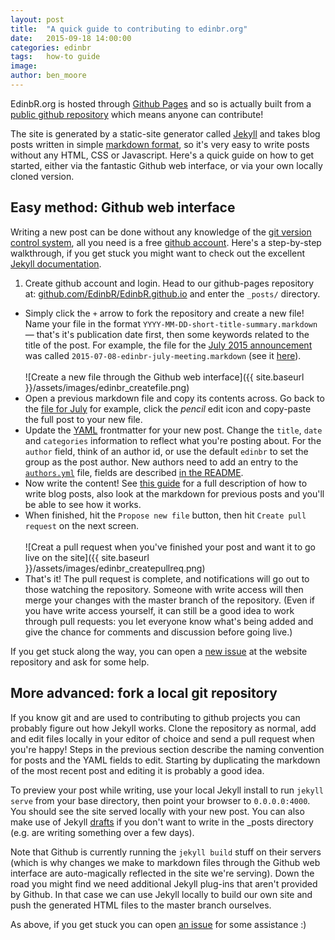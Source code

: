 ```yaml
---
layout: post
title:  "A quick guide to contributing to edinbr.org"
date:   2015-09-18 14:00:00
categories: edinbr
tags:   how-to guide
image:
author: ben_moore
---
```



EdinbR.org is hosted through [Github Pages](https://pages.github.com/) and so is actually built from a [public github repository](https://github.com/EdinbR/EdinbR.github.io) which means anyone can contribute!

The site is generated by a static-site generator called [Jekyll](https://jekyllrb.com/) and takes blog posts written in simple [markdown format](http://daringfireball.net/projects/markdown/), so it's very easy to write posts without any HTML, CSS or Javascript. Here's a quick guide on how to get started, either via the fantastic Github web interface, or via your own locally cloned version.

## Easy method: Github web interface

Writing a new post can be done without any knowledge of the [git version control system](https://git-scm.com/book/en/v2/Getting-Started-About-Version-Control), all you need is a free [github account](https://github.com/). Here's a step-by-step walkthrough, if you get stuck you might want to check out the excellent [Jekyll documentation](https://jekyllrb.com/docs/home/).

1. Create github account and login. Head to our github-pages repository at: [github.com/EdinbR/EdinbR.github.io](https://github.com/EdinbR/EdinbR.github.io) and enter the `_posts/` directory.
+ Simply click the `+` arrow to fork the repository and create a new file! Name your file in the format `YYYY-MM-DD-short-title-summary.markdown` — that's it's publication date first, then some keywords related to the title of the post. For example, the file for the [July 2015 announcement](http://edinbr.org/edinbr/2015/07/08/edinbr-july-meeting.html) was called `2015-07-08-edinbr-july-meeting.markdown` (see it [here](https://github.com/EdinbR/EdinbR.github.io/blob/master/_posts/2015-07-08-edinbr-july-meeting.markdown)).<br /><br />
![Create a new file through the Github web interface]({{ site.baseurl }}/assets/images/edinbr_createfile.png)
+ Open a previous markdown file and copy its contents across. Go back to the [file for July]([here](https://github.com/EdinbR/EdinbR.github.io/blob/master/_posts/2015-07-08-edinbr-july-meeting.markdown)) for example, click the *pencil* edit icon and copy-paste the full post to your new file.
+ Update the [YAML](http://yaml.org/) frontmatter for your new post. Change the `title`, `date` and `categories` information to reflect what you're posting about. For the `author` field, think of an author id, or use the default `edinbr` to set the group as the post author. New authors need to add an entry to the [`authors.yml`](https://github.com/EdinbR/EdinbR.github.io/blob/master/_data/authors.yml) file, fields are described [in the README](https://github.com/EdinbR/EdinbR.github.io#contributing).
+ Now write the content! See [this guide](https://jekyllrb.com/docs/posts/) for a full description of how to write blog posts, also look at the markdown for previous posts and you'll be able to see how it works.
+ When finished, hit the `Propose new file` button, then hit `Create pull request` on the next screen.<br /><br />
![Creat a pull request when you've finished your post and want it to go live on the site]({{ site.baseurl }}/assets/images/edinbr_createpullreq.png)
+ That's it! The pull request is complete, and notifications will go out to those watching the repository. Someone with write access will then merge your changes with the master branch of the repository. (Even if you have write access yourself, it can still be a good idea to work through pull requests: you let everyone know what's being added and give the chance for comments and discussion before going live.)

If you get stuck along the way, you can open a [new issue](https://github.com/EdinbR/EdinbR.github.io/issues) at the website repository and ask for some help.

## More advanced: fork a local git repository

If you know git and are used to contributing to github projects you can probably figure out how Jekyll works. Clone the repository as normal, add and edit files locally in your editor of choice and send a pull request when you're happy! Steps in the previous section describe the naming convention for posts and the YAML fields to edit. Starting by duplicating the markdown of the most recent post and editing it is probably a good idea.

To preview your post while writing, use your local Jekyll install to run `jekyll serve` from your base directory, then point your browser to `0.0.0.0:4000`. You should see the site served locally with your new post. You can also make use of Jekyll [drafts](https://jekyllrb.com/docs/drafts/) if you don't want to write in the _posts directory (e.g. are writing something over a few days).

Note that Github is currently running the `jekyll build` stuff on their servers (which is why changes we make to markdown files through the Github web interface are auto-magically reflected in the site we're serving). Down the road you might find we need additional Jekyll plug-ins that aren't provided by Github. In that case we can use Jekyll locally to build our own site and push the generated HTML files to the master branch ourselves.

As above, if you get stuck you can open [an issue](https://github.com/EdinbR/EdinbR.github.io/issues) for some assistance :)
